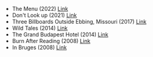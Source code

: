 - The Menu (2022) [Link](https://www.imdb.com/title/tt9764362/?ref_=adv_li_tt)
- Don't Look up (2021) [Link](https://www.imdb.com/title/tt11286314/)
- Three Billboards Outside Ebbing, Missouri (2017) [Link](https://www.imdb.com/title/tt5027774/)
- Wild Tales (2014) [Link](https://www.imdb.com/title/tt3011894/)
- The Grand Budapest Hotel (2014) [Link](https://www.imdb.com/title/tt2278388/)
- Burn After Reading (2008) [Link](https://www.imdb.com/title/tt0887883/)
- In Bruges (2008) [Link](https://www.imdb.com/title/tt0780536/)
